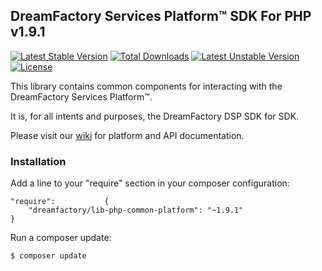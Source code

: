 ## DreamFactory Services Platform&trade; SDK For PHP v1.9.1
[![Latest Stable Version](https://poser.pugx.org/dreamfactory/lib-php-common-platform/v/stable.svg)](https://packagist.org/packages/dreamfactory/lib-php-common-platform) [![Total Downloads](https://poser.pugx.org/dreamfactory/lib-php-common-platform/downloads.svg)](https://packagist.org/packages/dreamfactory/lib-php-common-platform) [![Latest Unstable Version](https://poser.pugx.org/dreamfactory/lib-php-common-platform/v/unstable.svg)](https://packagist.org/packages/dreamfactory/lib-php-common-platform) [![License](https://poser.pugx.org/dreamfactory/lib-php-common-platform/license.svg)](https://packagist.org/packages/dreamfactory/lib-php-common-platform)

This library contains common components for interacting with the DreamFactory Services Platform&trade;.

It is, for all intents and purposes, the DreamFactory DSP SDK for SDK.

Please visit our [wiki](https://github.com/dreamfactorysoftware/dsp-core/wiki) for platform and API documentation.

### Installation

Add a line to your "require" section in your composer configuration:

	"require":           {
		"dreamfactory/lib-php-common-platform": "~1.9.1"
	}

Run a composer update:

    $ composer update

